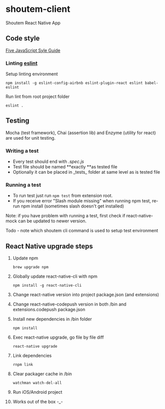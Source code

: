 # shoutem-client
Shoutem React Native App

## Code style
[Five JavaScript Syle Guide](https://github.com/5minutes/javascript)

### Linting [eslint](http://eslint.org/)
Setup linting environment

```npm install -g eslint-config-airbnb eslint-plugin-react eslint babel-eslint```

Run lint from root project folder

```eslint .```

## Testing
Mocha (test framework), Chai (assertion lib) and Enzyme (utility for react) are used for unit testing.

### Writing a test
- Every test should end with *.spec.js*
- Test file should be named **exactly **as tested file
- Optionally it can be placed in \_tests\_ folder at same level as is tested file

### Running a test
- To run test just run `npm test` from extension root.
- If you receive error "Slash module missing" when running npm test, re-run npm install (sometimes slash doesn't get installed)

Note: if you have problem with running a test, first check if react-native-mock can be updated to newer version.

Todo - note which shoutem cli command is used to setup test environment

## React Native upgrade steps
1. Update npm

    ```brew upgrade npm```

2. Globally update react-native-cli with npm

    ```npm install -g react-native-cli```

3. Change react-native version into project package.json (and extensions)
4. Change react-native-codepush version in both /bin and extensions.codepush package.json

5. Install new dependencies in /bin folder

    ```npm install```

6. Exec react-native upgrade, go file by file diff

    ```react-native upgrade```

7. Link dependencies 

    ```rnpm link```

8. Clear packager cache in /bin

    ```watchman watch-del-all```

9. Run iOS/Android project
10. Works out of the box -_-
